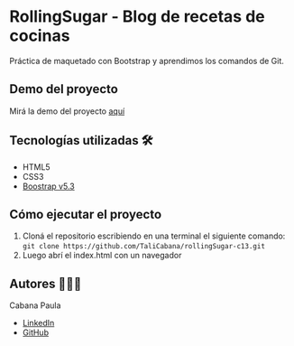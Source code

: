 # RollingSugar - Blog de recetas de cocinas

Práctica de maquetado con Bootstrap y aprendimos los comandos de Git.

## Demo del proyecto

Mirá la demo del proyecto [aquí](https://rollingsugartali.netlify.app/)

## Tecnologías utilizadas 🛠

- HTML5
- CSS3
- [Boostrap v5.3](https://getbootstrap.com/)

## Cómo ejecutar el proyecto

1. Cloná el repositorio escribiendo en una terminal el siguiente comando: `git clone https://github.com/TaliCabana/rollingSugar-c13.git`
1. Luego abrí el index.html con un navegador

## Autores 👩🏽‍💻

Cabana Paula
- [LinkedIn](https://www.linkedin.com/in/paula-cabana-025a59a9/)
- [GitHub](https://github.com/TaliCabana)


